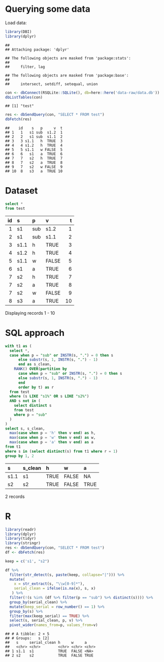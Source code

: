 
<!-- README.md is generated from README.Rmd. Please edit that file -->

# Querying some data

Load data:

``` r
library(DBI)
library(dplyr)
```

    ## 
    ## Attaching package: 'dplyr'

    ## The following objects are masked from 'package:stats':
    ## 
    ##     filter, lag

    ## The following objects are masked from 'package:base':
    ## 
    ##     intersect, setdiff, setequal, union

``` r
con <- dbConnect(RSQLite::SQLite(), db=here::here('data-raw/data.db'))
dbListTables(con)
```

    ## [1] "test"

``` r
res <- dbSendQuery(con, "SELECT * FROM test")
dbFetch(res)
```

    ##    id    s   p     v  t
    ## 1   1   s1 sub  s1.2  1
    ## 2   2   s1 sub  s1.1  2
    ## 3   3 s1.1   h  TRUE  3
    ## 4   4 s1.2   h  TRUE  4
    ## 5   5 s1.1   w FALSE  5
    ## 6   6   s1   a  TRUE  6
    ## 7   7   s2   h  TRUE  7
    ## 8   7   s2   a  TRUE  8
    ## 9   7   s2   w FALSE  9
    ## 10  8   s3   a  TRUE 10

# Dataset

``` sql
select *
from test 
```

<div class="knitsql-table">

|  id | s    | p   | v     |   t |
|----:|:-----|:----|:------|----:|
|   1 | s1   | sub | s1.2  |   1 |
|   2 | s1   | sub | s1.1  |   2 |
|   3 | s1.1 | h   | TRUE  |   3 |
|   4 | s1.2 | h   | TRUE  |   4 |
|   5 | s1.1 | w   | FALSE |   5 |
|   6 | s1   | a   | TRUE  |   6 |
|   7 | s2   | h   | TRUE  |   7 |
|   7 | s2   | a   | TRUE  |   8 |
|   7 | s2   | w   | FALSE |   9 |
|   8 | s3   | a   | TRUE  |  10 |

Displaying records 1 - 10

</div>

# SQL approach

``` sql
with t1 as (
  select *,
  case when p = "sub" or INSTR(s, ".") = 0 then s
      else substr(s, 1, INSTR(s, ".") - 1)
      end as s_clean,
    RANK() OVER(partition by 
      case when p = "sub" or INSTR(s, ".") = 0 then s
      else substr(s, 1, INSTR(s, ".") - 1)
      end
      order by t) as r
  from test
  where (s LIKE "s1%" OR s LIKE "s2%")
  AND s not in (
    select distinct s
    from test 
    where p = "sub"
  )
)
select s, s_clean,
  max(case when p = 'h' then v end) as h,
  max(case when p = 'w' then v end) as w,
  max(case when p = 'a' then v end) as a
from t1
where s in (select distinct(s) from t1 where r = 1)
group by 1, 2
```

<div class="knitsql-table">

| s    | s\_clean | h    | w     | a    |
|:-----|:---------|:-----|:------|:-----|
| s1.1 | s1       | TRUE | FALSE | NA   |
| s2   | s2       | TRUE | FALSE | TRUE |

2 records

</div>

# R

``` r
library(readr)
library(dplyr)
library(tidyr)
library(stringr)
res <- dbSendQuery(con, "SELECT * FROM test")
df <- dbFetch(res) 

keep = c('s1', "s2")

df %>%
  filter(str_detect(s, paste(keep, collapse="|"))) %>%
  mutate(
    x = str_extract(s, "\\w[0-9]*"),
    serial_clean = ifelse(is.na(x), s, x)
   ) %>%
  filter(!(s %in% (df %>% filter(p == "sub") %>% distinct(s)))) %>%
  group_by(serial_clean) %>%
  mutate(keep_serial = row_number() == 1) %>%
  group_by(s) %>%
  filter(max(keep_serial) == TRUE) %>%
  select(s, serial_clean, p, v) %>%
  pivot_wider(names_from=p, values_from=v)
```

    ## # A tibble: 2 × 5
    ## # Groups:   s [2]
    ##   s     serial_clean h     w     a    
    ##   <chr> <chr>        <chr> <chr> <chr>
    ## 1 s1.1  s1           TRUE  FALSE <NA> 
    ## 2 s2    s2           TRUE  FALSE TRUE

